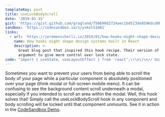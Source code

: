 ```yaml
---
templateKey: post
title: useLockBodyScroll
date: '2019-01-15'
gist: 'https://gist.github.com/gragland/f50690d2724aec1bd513de8596dcd9b9'
sandbox: 'https://codesandbox.io/s/yvkol51m81'
links:
  - url: 'https://jeremenichelli.io/2019/01/how-hooks-might-shape-design-systems-built-in-react/'
    name: How hooks might shape design systems built in React
    description: >-
      Great blog post that inspired this hook recipe. Their version of the useLockBodyScroll hook accepts a toggle
      argument to give more control over lock state.
code: "import { useState, useLayoutEffect } from 'react';\r\n\r\n// Usage\r\nfunction App() {\r\n  // State for our modal\r\n  const [modalOpen, setModalOpen] = useState(false);\r\n\r\n  return (\r\n    <div>\r\n      <button onClick={() => setModalOpen(true)}>Show Modal</button>\r\n      <Content />\r\n      {modalOpen && (\r\n        <Modal\r\n          title=\"Try scrolling\"\r\n          content=\"I bet you you can't! Muahahaha \U0001F608\"\r\n          onClose={() => setModalOpen(false)}\r\n        />\r\n      )}\r\n    </div>\r\n  );\r\n}\r\n\r\nfunction Modal({ title, content, onClose }) {\r\n  // Call hook to lock body scroll\r\n  useLockBodyScroll();\r\n\r\n  return (\r\n    <div className=\"modal-overlay\" onClick={onClose}>\r\n      <div className=\"modal\">\r\n        <h2>{title}</h2>\r\n        <p>{content}</p>\r\n      </div>\r\n    </div>\r\n  );\r\n}\r\n\r\n// Hook\r\nfunction useLockBodyScroll() {\r\n  useLayoutEffect(() => {\r\n    // Get original body overflow\r\n    const originalStyle = window.getComputedStyle(document.body).overflow;\r\n    // Prevent scrolling on mount\r\n    document.body.style.overflow = 'hidden';\r\n    // Re-enable scrolling when component unmounts\r\n    return () => (document.body.style.overflow = originalStyle);\r\n  }, []); // Empty array ensures effect is only run on mount and unmount\r\n}\r\n"
---
```


Sometimes you want to prevent your users from being able to scroll the body of your page while a particular component is absolutely positioned over your page (think modal or full-screen mobile menu). It can be confusing to see the background content scroll underneath a modal, especially if you intended to scroll an area within the modal. Well, this hook solves that! Simply call the useLockBodyScroll hook in any component and body scrolling will be locked until that component unmounts. See it in action in the [CodeSandbox Demo](https://codesandbox.io/s/yvkol51m81).
